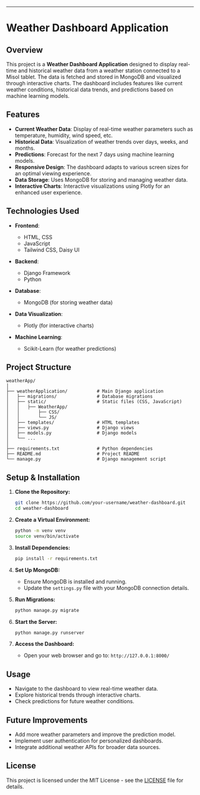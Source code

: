 ---

# Weather Dashboard Application

## Overview

This project is a **Weather Dashboard Application** designed to display real-time and historical weather data from a weather station connected to a Misol tablet. The data is fetched and stored in MongoDB and visualized through interactive charts. The dashboard includes features like current weather conditions, historical data trends, and predictions based on machine learning models.

## Features

- **Current Weather Data**: Display of real-time weather parameters such as temperature, humidity, wind speed, etc.
- **Historical Data**: Visualization of weather trends over days, weeks, and months.
- **Predictions**: Forecast for the next 7 days using machine learning models.
- **Responsive Design**: The dashboard adapts to various screen sizes for an optimal viewing experience.
- **Data Storage**: Uses MongoDB for storing and managing weather data.
- **Interactive Charts**: Interactive visualizations using Plotly for an enhanced user experience.

## Technologies Used

- **Frontend**: 
  - HTML, CSS
  - JavaScript
  - Tailwind CSS, Daisy UI

- **Backend**:
  - Django Framework
  - Python

- **Database**:
  - MongoDB (for storing weather data)
  
- **Data Visualization**:
  - Plotly (for interactive charts)

- **Machine Learning**:
  - Scikit-Learn (for weather predictions)

## Project Structure

```
weatherApp/
│
├── weatherApplication/           # Main Django application
│   ├── migrations/               # Database migrations
│   ├── static/                   # Static files (CSS, JavaScript)
│   │   ├── WeatherApp/
│   │       ├── CSS/
│   │       └── JS/
│   ├── templates/                # HTML templates
│   ├── views.py                  # Django views
│   ├── models.py                 # Django models
│   └── ...
│
├── requirements.txt              # Python dependencies
├── README.md                     # Project README
└── manage.py                     # Django management script
```

## Setup & Installation

1. **Clone the Repository:**
    ```bash
    git clone https://github.com/your-username/weather-dashboard.git
    cd weather-dashboard
    ```

2. **Create a Virtual Environment:**
    ```bash
    python -m venv venv
    source venv/bin/activate
    ```

3. **Install Dependencies:**
    ```bash
    pip install -r requirements.txt
    ```

4. **Set Up MongoDB:**
    - Ensure MongoDB is installed and running.
    - Update the `settings.py` file with your MongoDB connection details.

5. **Run Migrations:**
    ```bash
    python manage.py migrate
    ```

6. **Start the Server:**
    ```bash
    python manage.py runserver
    ```

7. **Access the Dashboard:**
    - Open your web browser and go to: `http://127.0.0.1:8000/`

## Usage

- Navigate to the dashboard to view real-time weather data.
- Explore historical trends through interactive charts.
- Check predictions for future weather conditions.

## Future Improvements

- Add more weather parameters and improve the prediction model.
- Implement user authentication for personalized dashboards.
- Integrate additional weather APIs for broader data sources.


## License

This project is licensed under the MIT License - see the [LICENSE](LICENSE) file for details.
